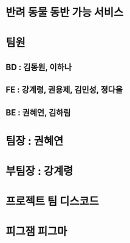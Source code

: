 # 반려 동물 동반 가능 서비스

# 팀원
## BD : 김동원, 이하나
## FE : 강계령, 권용제, 김민성, 정다올
## BE : 권혜연, 김하림

# 팀장 : 권혜연
# 부팀장 : 강계령

# 프로젝트 팀 디스코드

# 피그잼 피그마


